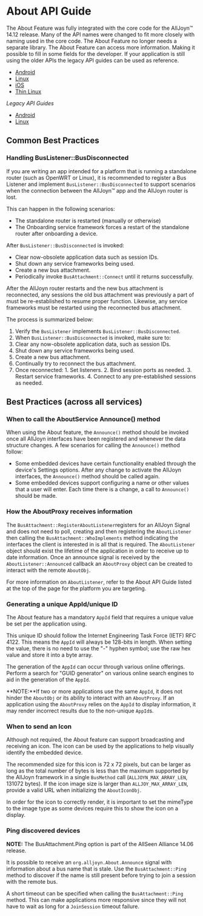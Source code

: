 # About API Guide
The About Feature was fully integrated with the core code for the AllJoyn&trade; 14.12
release. Many of the API names were changed to fit more closely with naming used
in the core code. The About Feature no longer needs a separate library.  The
About Feature can access more information. Making it possible to fill in some
fields for the developer. If your application is still using the older APIs the
legacy API guides can be used as reference.

* [Android][about-android]
* [Linux][about-linux]
* [iOS][about-ios]
* [Thin Linux][about-thin-linux]

_Legacy API Guides_
* [Android][about-android-legacy]
* [Linux][about-linux-legacy]


## Common Best Practices

### Handling BusListener::BusDisconnected

If you are writing an app intended for a platform that is
running a standalone router (such as OpenWRT or Linux),
it is recommended to register a Bus Listener and implement
`BusListener::BusDisconnected` to support scenarios when the
connection between the AllJoyn&trade; app and the AllJoyn router is lost.

This can happen in the following scenarios:

* The standalone router is restarted (manually or otherwise)
* The Onboarding service framework forces a restart of the 
  standalone router after onboarding a device.

After `BusListener::BusDisconnected` is invoked:
* Clear now-obsolete application data such as session IDs.
* Shut down any service frameworks being used.
* Create a new bus attachment.
* Periodically invoke `BusAttachment::Connect` until it returns successfully.

After the AllJoyn router restarts and the new bus attachment is
reconnected, any sessions the old bus attachment was previously
a part of must be re-established to resume proper function.
Likewise, any service frameworks must be restarted using the
reconnected bus attachment.

The process is summarized below:
1. Verify the `BusListener` implements `BusListener::BusDisconnected`.
2. When `BusListener::BusDisconnected` is invoked, make sure to:
  1. Clear any now-obsolete application data, such as session IDs.
  2. Shut down any service frameworks being used.
  3. Create a new bus attachment.
  4. Continually try to reconnect the bus attachment.
  5. Once reconnected:
    1. Set listeners.
    2. Bind session ports as needed.
    3. Restart service frameworks.
    4. Connect to any pre-established sessions as needed.


## Best Practices (across all services)

### When to call the AboutService Announce() method

When using the About feature, the `Announce()` method should
be invoked once all AllJoyn interfaces have been registered
and whenever the data structure changes. A few scenarios
for calling the `Announce()` method follow:

* Some embedded devices have certain functionality enabled
through the device's Settings options. After any change to
activate the AllJoyn interfaces, the `Announce()` method should
be called again.
* Some embedded devices support configuring a name or other
values that a user will enter. Each time there is a change,
a call to `Announce()` should be made.

### How the AboutProxy receives information

The `BusAttachment::RegisterAboutListener`registers for an AllJoyn Signal and
does not need to poll, creating and then registering the `AboutListener`
then calling the `BusAttachment::WhoImplements` method indicating the interfaces
the client is interested in is all that is required. The `AboutListener` object
should exist the lifetime of the application in order to receive up to date
information. Once an announce signal is received by the
`AboutListener::Announced`  callback an `AboutProxy` object can be created to
interact with the remote `AboutObj`.

For more information on `AboutListener`, refer to the About API Guide
listed at the top of the page for the platform you are targeting.

### Generating a unique AppId/unique ID

The About feature has a mandatory `AppId` field that requires a unique
value be set per the application using.

This unique ID should follow the Internet Engineering Task Force
(IETF) RFC 4122. This means the `AppId` will always be 128-bits in
length. When setting the value, there is no need to use the "-" hyphen
symbol; use the raw hex value and store it into a byte array.

The generation of the `AppId` can occur through various online
offerings. Perform a search for "GUID generator" on various
online search engines to aid in the generation of the `AppId`.

**NOTE:**If two or more applications use the same `AppId`, it does
not hinder the `AboutObj` or its ability to interact with an
`AboutProxy`. If an application using the `AboutProxy` relies on
the `AppId` to display information, it may render incorrect results
due to the non-unique `AppId`s.

### When to send an Icon

Although not required, the About feature can support broadcasting
and receiving an icon. The icon can be used by the applications to
help visually identify the embedded device.

The recommended size for this icon is 72 x 72 pixels, but can be
larger as long as the total number of bytes is less than the
maximum supported by the AllJoyn framework in a single `BusMethod`
call (`ALLJOYN_MAX_ARRAY_LEN`, 131072 bytes). If the icon image
size is larger than `ALLJOY_MAX_ARRAY_LEN`, provide a valid URL
when initializing the `AboutIconObj`.

In order for the icon to correctly render, it is important to
set the mimeType to the image type as some devices require this
to show the icon on a display.

### Ping discovered devices

**NOTE:** The BusAttachment.Ping option is part of the
AllSeen Alliance 14.06 release.

It is possible to receive an `org.alljoyn.About.Announce` signal with
information about a bus name that is stale. Use the `BusAttachment::Ping`
method to discover if the name is still present before trying
to join a session with the remote bus.

A short timeout can be specified when calling the `BusAttachment::Ping`
method. This can make applications more responsive since they
will not have to wait as long for a `JoinSession` timeout failure.



[about-android]: /develop/api-guide/about/android
[about-android-legacy]: /develop/api-guide/about/android-legacy
[about-linux]: /develop/api-guide/about/linux
[about-linux-legacy]: /develop/api-guide/about/linux-legacy
[about-ios]: /develop/api-guide/about/ios
[about-thin-linux]: /develop/api-guide/about/thin-linux
[api-guide]: /docs/develop/api-guide/index